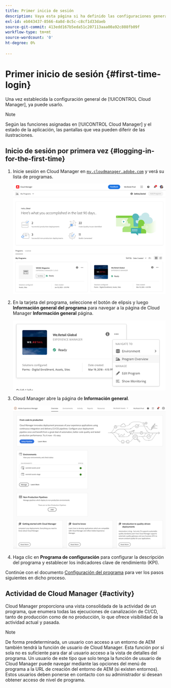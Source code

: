 ```yaml
---
title: Primer inicio de sesión
description: Vaya esta página si ha definido las configuraciones generales y está listo para usar Cloud Manager por primera vez.
exl-id: eb043437-8566-4a8d-8c5c-c8cf1d33daeb
source-git-commit: 413edd167b5eda51c207113aaa00a92c808fb09f
workflow-type: tm+mt
source-wordcount: '0'
ht-degree: 0%

---
```



# Primer inicio de sesión {#first-time-login}

Una vez establecida la configuración general de [!UICONTROL Cloud Manager], ya puede usarlo.

>[!NOTE]
>
>Según las funciones asignadas en [!UICONTROL Cloud Manager] y el estado de la aplicación, las pantallas que vea pueden diferir de las ilustraciones.

## Inicio de sesión por primera vez {#logging-in-for-the-first-time}

1. Inicie sesión en Cloud Manager en [`my.cloudmanager.adobe.com`](https://my.cloudmanager.adobe.com/) y verá su lista de programas.

   ![Consola de Cloud Manager](/help/assets/cloud-manager-console.png)

1. En la tarjeta del programa, seleccione el botón de elipsis y luego **Información general del programa** para navegar a la página de Cloud Manager **Información general** página.

   ![Opción Cloud Manager](/help/assets/program-overview-option.png)

1. Cloud Manager abre la página de **Información general**.

   ![Página de información general de Cloud Manager](/help/assets/FirstLogin1.png)

1. Haga clic en **Programa de configuración** para configurar la descripción del programa y establecer los indicadores clave de rendimiento (KPI).

Continúe con el documento [Configuración del programa](/help/getting-started/program-setup.md) para ver los pasos siguientes en dicho proceso.

## Actividad de Cloud Manager {#activity}

Cloud Manager proporciona una vista consolidada de la actividad de un programa, que enumera todas las ejecuciones de canalización de CI/CD, tanto de producción como de no producción, lo que ofrece visibilidad de la actividad actual y pasada.

>[!NOTE]
>
>De forma predeterminada, un usuario con acceso a un entorno de AEM también tendrá la función de usuario de Cloud Manager. Esta función por sí sola no es suficiente para dar al usuario acceso a la vista de detalles del programa. Un usuario de este tipo que solo tenga la función de usuario de Cloud Manager puede navegar mediante las opciones del menú de programa a la URL de creación del entorno de AEM (si existen entornos). Estos usuarios deben ponerse en contacto con su administrador si desean obtener acceso de nivel de programa.
